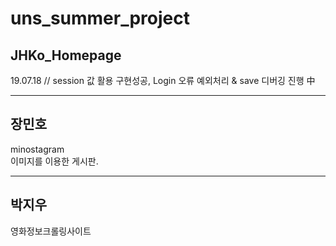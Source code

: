 # uns_summer_project

JHKo_Homepage
-------------

19.07.18 // session 값 활용 구현성공, Login 오류 예외처리 & save 디버깅 진행 中

-------------

## 장민호 <br>

minostagram<br>
이미지를 이용한 게시판.

-------------
## 박지우 <br>

영화정보크롤링사이트

